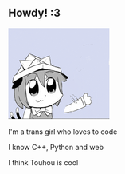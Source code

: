 ## Howdy! :3
![chen waving](chenwave.gif)

I'm a trans girl who loves to code

I know C++, Python and web

I think Touhou is cool
